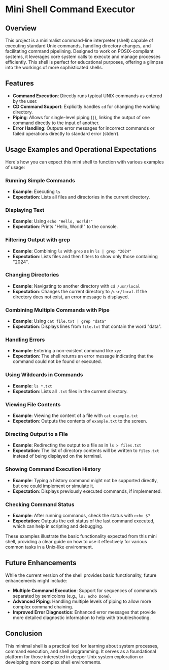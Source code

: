 # Mini Shell Command Executor

## Overview

This project is a minimalist command-line interpreter (shell) capable of executing standard Unix commands, handling directory changes, and facilitating command pipelining. Designed to work on POSIX-compliant systems, it leverages core system calls to execute and manage processes efficiently. This shell is perfect for educational purposes, offering a glimpse into the workings of more sophisticated shells.

## Features

- **Command Execution**: Directly runs typical UNIX commands as entered by the user.
- **CD Command Support**: Explicitly handles `cd` for changing the working directory.
- **Piping**: Allows for single-level piping (`|`), linking the output of one command directly to the input of another.
- **Error Handling**: Outputs error messages for incorrect commands or failed operations directly to standard error (stderr).

## Usage Examples and Operational Expectations

Here's how you can expect this mini shell to function with various examples of usage:

###  **Running Simple Commands**
   - **Example**: Executing `ls`
   - **Expectation**: Lists all files and directories in the current directory.

###  **Displaying Text**
   - **Example**: Using `echo "Hello, World!"`
   - **Expectation**: Prints "Hello, World!" to the console.

###  **Filtering Output with grep**
   - **Example**: Combining `ls` with `grep` as in `ls | grep "2024"`
   - **Expectation**: Lists files and then filters to show only those containing "2024".

###  **Changing Directories**
   - **Example**: Navigating to another directory with `cd /usr/local`
   - **Expectation**: Changes the current directory to `/usr/local`. If the directory does not exist, an error message is displayed.

###  **Combining Multiple Commands with Pipe**
   - **Example**: Using `cat file.txt | grep "data"`
   - **Expectation**: Displays lines from `file.txt` that contain the word "data".

###  **Handling Errors**
   - **Example**: Entering a non-existent command like `xyz`
   - **Expectation**: The shell returns an error message indicating that the command could not be found or executed.

###  **Using Wildcards in Commands**
   - **Example**: `ls *.txt`
   - **Expectation**: Lists all `.txt` files in the current directory.

###  **Viewing File Contents**
   - **Example**: Viewing the content of a file with `cat example.txt`
   - **Expectation**: Outputs the contents of `example.txt` to the screen.

###  **Directing Output to a File**
   - **Example**: Redirecting the output to a file as in `ls > files.txt`
   - **Expectation**: The list of directory contents will be written to `files.txt` instead of being displayed on the terminal.

###  **Showing Command Execution History**
   - **Example**: Typing a history command might not be supported directly, but one could implement or simulate it.
   - **Expectation**: Displays previously executed commands, if implemented.

###  **Checking Command Status**
   - **Example**: After running commands, check the status with `echo $?`
   - **Expectation**: Outputs the exit status of the last command executed, which can help in scripting and debugging.

These examples illustrate the basic functionality expected from this mini shell, providing a clear guide on how to use it effectively for various common tasks in a Unix-like environment.

## Future Enhancements

While the current version of the shell provides basic functionality, future enhancements might include:

- **Multiple Command Execution**: Support for sequences of commands separated by semicolons (e.g., `ls; echo Done`).
- **Advanced Piping**: Handling multiple levels of piping to allow more complex command chaining.
- **Improved Error Diagnostics**: Enhanced error messages that provide more detailed diagnostic information to help with troubleshooting.

## Conclusion

This minimal shell is a practical tool for learning about system processes, command execution, and shell programming. It serves as a foundational platform for those interested in deeper Unix system exploration or developing more complex shell environments.
